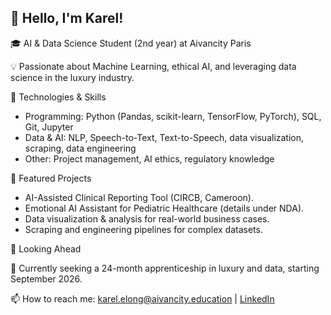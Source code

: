 ## 👋 Hello, I'm Karel!

🎓 AI & Data Science Student (2nd year) at Aivancity Paris

💡 Passionate about Machine Learning, ethical AI, and leveraging data science in the luxury industry.

🔧 Technologies & Skills
  - Programming: Python (Pandas, scikit-learn, TensorFlow, PyTorch), SQL, Git, Jupyter
  - Data & AI: NLP, Speech-to-Text, Text-to-Speech, data visualization, scraping, data engineering
  - Other: Project management, AI ethics, regulatory knowledge

🚀 Featured Projects

  - AI-Assisted Clinical Reporting Tool (CIRCB, Cameroon).
  - Emotional AI Assistant for Pediatric Healthcare (details under NDA).
  - Data visualization & analysis for real-world business cases.
  - Scraping and engineering pipelines for complex datasets.

🌱 Looking Ahead

📅 Currently seeking a 24-month apprenticeship in luxury and data, starting September 2026.

📫 How to reach me: karel.elong@aivancity.education | [LinkedIn](https://www.linkedin.com/in/karel-elong)
